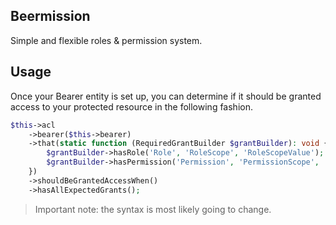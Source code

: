 ## Beermission

Simple and flexible roles & permission system.

## Usage

Once your Bearer entity is set up, you can determine if it should be granted access to your protected resource in the
following fashion.

```php
$this->acl
    ->bearer($this->bearer)
    ->that(static function (RequiredGrantBuilder $grantBuilder): void {
        $grantBuilder->hasRole('Role', 'RoleScope', 'RoleScopeValue');
        $grantBuilder->hasPermission('Permission', 'PermissionScope', 'PermissionScopeValue');
    })
    ->shouldBeGrantedAccessWhen()
    ->hasAllExpectedGrants();
```

> Important note: the syntax is most likely going to change.

